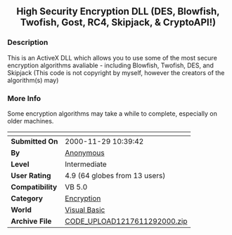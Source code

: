 ﻿<div align="center">

## High Security Encryption DLL \(DES, Blowfish, Twofish, Gost, RC4, Skipjack, & CryptoAPI\!\)


</div>

### Description

This is an ActiveX DLL which allows you to use some of the most secure encryption algorithms avaliable - including Blowfish, Twofish, DES, and Skipjack (This code is not copyright by myself, however the creators of the algorithm(s) may)
 
### More Info
 
Some encryption algorithms may take a while to complete, especially on older machines.


<span>             |<span>
---                |---
**Submitted On**   |2000-11-29 10:39:42
**By**             |[Anonymous](https://github.com/Planet-Source-Code/PSCIndex/blob/master/ByAuthor/anonymous.md)
**Level**          |Intermediate
**User Rating**    |4.9 (64 globes from 13 users)
**Compatibility**  |VB 5\.0
**Category**       |[Encryption](https://github.com/Planet-Source-Code/PSCIndex/blob/master/ByCategory/encryption__1-48.md)
**World**          |[Visual Basic](https://github.com/Planet-Source-Code/PSCIndex/blob/master/ByWorld/visual-basic.md)
**Archive File**   |[CODE\_UPLOAD1217611292000\.zip](https://github.com/Planet-Source-Code/anonymous-high-security-encryption-dll-des-blowfish-twofish-gost-rc4-skipjack-cryptoapi__1-13200/archive/master.zip)








